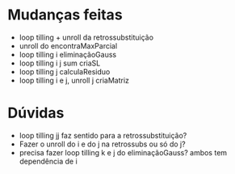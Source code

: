 # Mudanças feitas
- loop tilling + unroll da retrossubstituição
- unroll do encontraMaxParcial
- loop tilling i eliminaçãoGauss
- loop tilling i j sum criaSL
- loop tilling j calculaResiduo
- loop tilling i e j, unroll j criaMatriz

# Dúvidas
- loop tilling jj faz sentido para a retrossubstituição?
- Fazer o unroll do i e do j na retrossubs ou só do j?
- precisa fazer loop tilling k e j do eliminaçãoGauss? ambos tem dependência de i